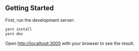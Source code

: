 ## Getting Started

First, run the development server:

```bash
yarn install
yarn dev
```

Open [http://localhost:3000](http://localhost:3000) with your browser to see the result.